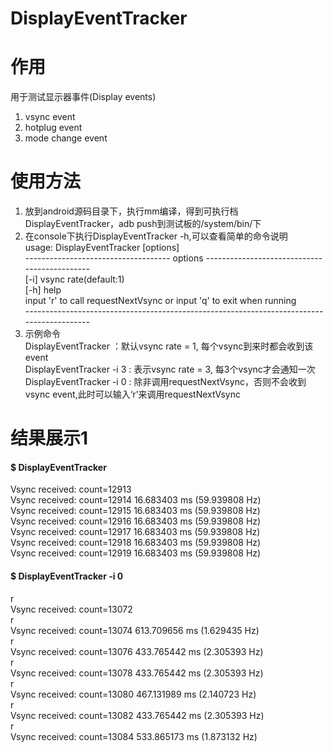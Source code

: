# DisplayEventTracker

# 作用
用于测试显示器事件(Display events)
1. vsync event
2. hotplug event
3. mode change event

# 使用方法
1. 放到android源码目录下，执行mm编译，得到可执行档DisplayEventTracker，adb push到测试板的/system/bin/下
2. 在console下执行DisplayEventTracker -h,可以查看简单的命令说明  
     usage:  DisplayEventTracker [options]  
          ------------------------------------ options ---------------------------------------------  
          [-i] vsync rate(default:1)   
          [-h] help   
          input 'r' to call requestNextVsync or input 'q' to exit when running   
          ------------------------------------------------------------------------------------------   
3. 示例命令      
   DisplayEventTracker ：默认vsync rate = 1, 每个vsync到来时都会收到该event   
   DisplayEventTracker -i 3 : 表示vsync rate = 3, 每3个vsync才会通知一次    
   DisplayEventTracker -i 0 : 除非调用requestNextVsync，否则不会收到vsync event,此时可以输入‘r’来调用requestNextVsync    

# 结果展示1       
#### $ DisplayEventTracker       
Vsync received: count=12913           
Vsync received: count=12914     16.683403 ms (59.939808 Hz)      
Vsync received: count=12915     16.683403 ms (59.939808 Hz)      
Vsync received: count=12916     16.683403 ms (59.939808 Hz)    
Vsync received: count=12917     16.683403 ms (59.939808 Hz)    
Vsync received: count=12918     16.683403 ms (59.939808 Hz)     
Vsync received: count=12919     16.683403 ms (59.939808 Hz)      


#### $ DisplayEventTracker -i 0
r    
Vsync received: count=13072     
r    
Vsync received: count=13074     613.709656 ms (1.629435 Hz)    
r        
Vsync received: count=13076     433.765442 ms (2.305393 Hz)    
r   
Vsync received: count=13078     433.765442 ms (2.305393 Hz)     
r    
Vsync received: count=13080     467.131989 ms (2.140723 Hz)     
r    
Vsync received: count=13082     433.765442 ms (2.305393 Hz)    
r   
Vsync received: count=13084     533.865173 ms (1.873132 Hz)    

